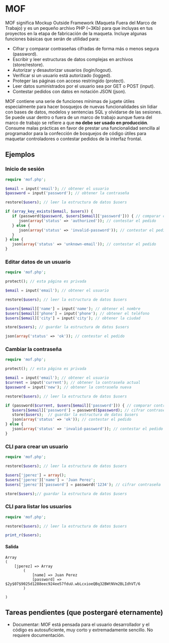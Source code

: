 # MOF

MOF significa Mockup Outside Framework (Maqueta Fuera del Marco de Trabajo) y es un pequeño archivo PHP (~3Kb) para que incluyas en tus proyectos en la etapa de fabricación de la maqueta. Incluye algunas funciones básicas que serán de utilidad para:

- Cifrar y comparar contraseñas cifradas de forma más o menos segura (password).
- Escribir y leer estructuras de datos complejas en archivos (store/restore).
- Autorizar y desautorizar usuarios (login/logout).
- Verificar si un usuario está autorizado (logged).
- Proteger las páginas con acceso restringido (protect).
- Leer datos suministrados por el usuario sea por GET o POST (input).
- Contestar pedidos con datos en notación JSON (json).

MOF contiene una serie de funciones mínimas de jugete útiles especialmente para hacer bosquejos de nuevas funcionalidades sin lidiar con bases de datos, modelos y sentencias SQL y olvidarse de las sesiones. Se puede usar dentro o fuera de un marco de trabajo aunque fuera del marco de trabajo se refiere a que **no debe ser usado en producción**. Consume malas prácticas en favor de prestar una funcionalidad sencilla al programador para la confección de bosquejos de código útiles para maquetar controladores o contestar pedidos de la interfaz frontal.

## Ejemplos

### Inicio de sesión

```php
require 'mof.php';

$email = input('email'); // obtener el usuario
$password = input('password'); // obtener la contraseña

restore($users); // leer la estructura de datos $users

if (array_key_exists($email, $users)) {
   if (password($password, $users[$email]['password'])) { // comparar contraseñas cifradas
      json(array('status' => 'authorized')); // contestar el pedido
   } else {
      json(array('status' => 'invalid-password')); // contestar el pedido
   }
} else {
   json(array('status' => 'unknown-email')); // contestar el pedido
}
```

### Editar datos de un usuario

```php
require 'mof.php';

protect(); // esta página es privada

$email = input('email'); // obtener el usuario

restore($users); // leer la estructura de datos $users

$users[$email]['name'] = input('name'); // obtener el nombre
$users[$email]['phone'] = input('phone'); // obtener el teléfono
$users[$email]['city'] = input('city'); // obtener la ciudad

store($users); // guardar la estructura de datos $users

json(array('status' => 'ok')); // contestar el pedido
```

### Cambiar la contraseña

```php
require 'mof.php';

protect(); // esta página es privada

$email = input('email'); // obtener el usuario
$current = input('current'); // obtener la contraseña actual
$password = input('new'); // obtener la contraseña nueva

restore($users); // leer la estructura de datos $users

if (password($current, $users[$email]['password'])) { // comparar contraseñas cifradas
   $users[$email]['password'] = password($password); // cifrar contraseña nueva
   store($users);  // guardar la estructura de datos $users
   json(array('status' => 'ok')); // contestar el pedido
} else {
   json(array('status' => 'invalid-password')); // contestar el pedido
}
```

### CLI para crear un usuario

```php
require 'mof.php';

restore($users); // leer la estructura de datos $users

$users['jperez'] = array();
$users['jperez']['name'] = 'Juan Perez';
$users['jperez']['password'] = password('1234'); // cifrar contraseña

store($users);// guardar la estructura de datos $users
```

### CLI para listar los usuarios

```php
require 'mof.php';

restore($users); // leer la estructura de datos $users

print_r($users);
```

#### Salida

```
Array
(
    [jperez] => Array
        (
            [name] => Juan Perez
            [password] => $2y$07$9025d1288eec924ee57fduU.wbLcxioeQBq32BWtNVm2BLIdhVT/6
        )

)
```

## Tareas pendientes (que postergaré eternamente)

- Documentar: MOF está pensada para el usuario desarrollador y el código es autosuficiente, muy corto y extremadamente sencillo. No requiere documentación.
